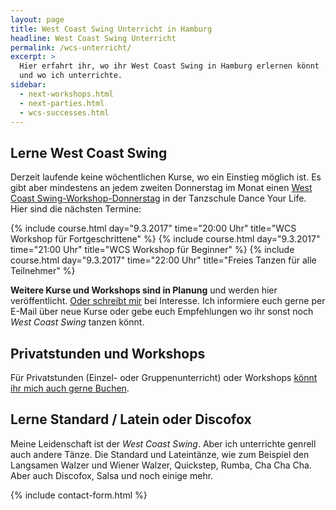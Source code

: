 ```yaml
---
layout: page
title: West Coast Swing Unterricht in Hamburg
headline: West Coast Swing Unterricht
permalink: /wcs-unterricht/
excerpt: >
  Hier erfahrt ihr, wo ihr West Coast Swing in Hamburg erlernen könnt
  und wo ich unterrichte.
sidebar:
  - next-workshops.html
  - next-parties.html
  - wcs-successes.html
---
```


## Lerne West Coast Swing

Derzeit laufende keine wöchentlichen Kurse, wo ein Einstieg möglich ist. Es gibt aber mindestens an jedem zweiten Donnerstag im Monat einen [West Coast Swing-Workshop-Donnerstag](https://www.facebook.com/events/739854202855567/) in der Tanzschule Dance Your Life. Hier sind die nächsten Termine:

{% include course.html day="9.3.2017" time="20:00 Uhr" title="WCS Workshop für Fortgeschrittene" %}
{% include course.html day="9.3.2017" time="21:00 Uhr" title="WCS Workshop für Beginner" %}
{% include course.html day="9.3.2017" time="22:00 Uhr" title="Freies Tanzen für alle Teilnehmer" %}

**Weitere Kurse und Workshops sind in Planung** und werden hier veröffentlicht. [Oder schreibt mir](#contact-form) bei Interesse. Ich informiere euch gerne per E-Mail über neue Kurse oder gebe euch Empfehlungen wo ihr sonst noch _West Coast Swing_ tanzen könnt.

## Privatstunden und Workshops

Für Privatstunden (Einzel- oder Gruppenunterricht) oder Workshops [könnt ihr mich auch gerne Buchen](#contact-form).

## Lerne Standard / Latein oder Discofox

Meine Leidenschaft ist der _West Coast Swing_. Aber ich unterrichte genrell auch andere Tänze. Die Standard und Lateintänze, wie zum Beispiel den Langsamen Walzer und Wiener Walzer, Quickstep, Rumba, Cha Cha Cha. Aber auch Discofox, Salsa und noch einige mehr.


{% include contact-form.html %}
